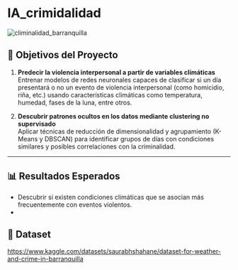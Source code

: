 # IA_crimidalidad

![climinalidad_barranquilla](https://github.com/user-attachments/assets/0cd83d46-3b0f-4dc2-81e4-562591f31f95)

## 🎯 Objetivos del Proyecto

1. **Predecir la violencia interpersonal a partir de variables climáticas**  
   Entrenar modelos de redes neuronales capaces de clasificar si un día presentará o no un evento de violencia interpersonal (como homicidio, riña, etc.) usando características climáticas como temperatura, humedad, fases de la luna, entre otros.

2. **Descubrir patrones ocultos en los datos mediante clustering no supervisado**  
   Aplicar técnicas de reducción de dimensionalidad y agrupamiento (K-Means y DBSCAN) para identificar grupos de días con condiciones similares y posibles correlaciones con la criminalidad.

---
## 📊 Resultados Esperados

- Descubrir si existen condiciones climáticas que se asocian más frecuentemente con eventos violentos.
- 
## 📁 Dataset
https://www.kaggle.com/datasets/saurabhshahane/dataset-for-weather-and-crime-in-barranquilla

